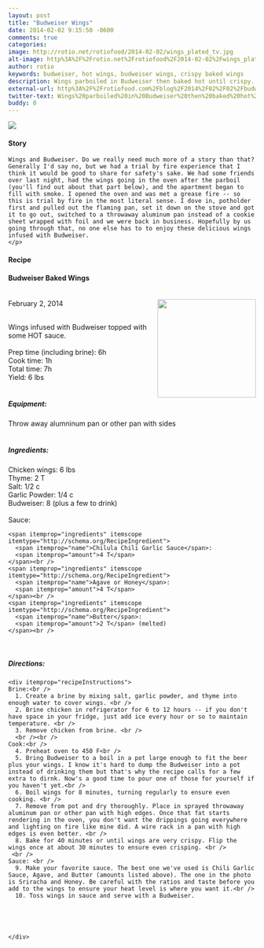 ```yaml
---
layout: post
title: "Budweiser Wings"
date: 2014-02-02 9:15:50 -0600
comments: true
categories: 
image: http://rotio.net/rotiofood/2014-02-02/wings_plated_tv.jpg
alt-image: http%3A%2F%2Frotio.net%2Frotiofood%2F2014-02-02%2Fwings_plated_full.jpg
author: rotio
keywords: budweiser, hot wings, budweiser wings, crispy baked wings
description: Wings parboiled in Budweiser then baked hot until crispy. 
external-url: http%3A%2F%2Frotiofood.com%2Fblog%2F2014%2F02%2F02%2Fbudweiser-wings%2F
twitter-text: Wings%20parboiled%20in%20Budweiser%20then%20baked%20hot%20until%20crispy.%20on%20rotio%2Ffood%20%23rotiofood
buddy: 0
---
```

<!-- more -->
<img src="http://rotio.net/rotiofood/2014-02-02/wings_plated_tv.jpg" />
<a href="https://plus.google.com/107103100819027957630?rel=author" style="display:none">{{page.author }}</a>


<h4>Story</h4>
  <div>
    <p>
	
	Wings and Budweiser. Do we really need much more of a story than that? Generally I'd say no, but we had a trial by fire experience that I think it would be good to share for safety's sake. We had some friends over last night, had the wings going in the oven after the parboil (you'll find out about that part below), and the apartment began to fill with smoke. I opened the oven and was met a grease fire -- so this is trial by fire in the most literal sense. I dove in, potholder first and pulled out the flaming pan, set it down on the stove and got it to go out, switched to a throwaway aluminum pan instead of a cookie sheet wrapped with foil and we were back in business. Hopefully by us going through that, no one else has to to enjoy these delicious wings infused with Budweiser.
	</p>
  </div>
<h4>Recipe</b> </h4> 
  <div itemscope itemtype="http://schema.org/Recipe" >
  <h4 itemprop="name">Budweiser Baked Wings</h4>
  
  <br />
    February 2, 2014</time>
  <img itemprop="image" width="200px" align="right" src="http://rotio.net/rotiofood/2014-02-02/wings_in_pan.jpg" />
  
  <br /><span itemprop="description">Wings infused with Budweiser topped with some HOT sauce.</span><br />
  <span itemprop="review" itemscope itemtype="http://schema.org/Review-aggregate" hidden>
    <span itemprop="rating" hidden>5.0</span> 
    <span itemprop="count" hidden>2</span> reviews </span>
  <br />Prep time (including brine): <time datetime="PT6H" itemprop="prepTime">6h</time>
  <br />Cook time: <time datetime="PT1h" itemprop="cookTime">1h</time>
  <br />Total time: <time datetime="PT7H" itemprop="totalTime">7h</time>
  <br />Yield: <span itemprop="recipeYield">6 lbs </span>
  <span itemprop="nutrition" itemscope itemtype="http://schema.org/Nutrition" hidden>
    Serving size: <span itemprop="servingSize">Half recipe</span>
    Calories per serving: <span itemprop="calories">500</span>
    Fat per serving: <span itemprop="fat">5g</span>
  </span><br />
  <br /><h5>Equipment:</h5>
  Throw away alumninum pan or other pan with sides 
  <br /> <br /><h5>Ingredients:</h5>
    <span itemprop="ingredients" itemscope itemtype="http://schema.org/RecipeIngredient">
      <span itemprop="name">Chicken wings</span>:
      <span itemprop="amount">6 lbs</span>
    </span><br />
    <span itemprop="ingredients" itemscope itemtype="http://schema.org/RecipeIngredient">
      <span itemprop="name">Thyme</span>:
      <span itemprop="amount">2 T</span>
    </span><br />
	<span itemprop="ingredients" itemscope itemtype="http://schema.org/RecipeIngredient">
      <span itemprop="name">Salt</span>:
      <span itemprop="amount">1/2 c</span>
    </span><br />
	<span itemprop="ingredients" itemscope itemtype="http://schema.org/RecipeIngredient">
      <span itemprop="name">Garlic Powder</span>:
      <span itemprop="amount">1/4 c</span> 
    </span><br />
    <span itemprop="ingredients" itemscope itemtype="http://schema.org/RecipeIngredient">
      <span itemprop="name">Budweiser</span>:
      <span itemprop="amount">8</span> (plus a few to drink)
    </span><br />
	<br />
	Sauce:<br />
	
	<span itemprop="ingredients" itemscope itemtype="http://schema.org/RecipeIngredient">
      <span itemprop="name">Chilula Chili Garlic Sauce</span>:
      <span itemprop="amount">4 T</span> 
    </span><br />
	<span itemprop="ingredients" itemscope itemtype="http://schema.org/RecipeIngredient">
      <span itemprop="name">Agave or Honey</span>:
      <span itemprop="amount">4 T</span> 
    </span><br />
	<span itemprop="ingredients" itemscope itemtype="http://schema.org/RecipeIngredient">
      <span itemprop="name">Butter</span>:
      <span itemprop="amount">2 T</span> (melted) 
    </span><br />
	
  <br /><h5>Directions:</h5>
	
    <div itemprop="recipeInstructions">
	Brine:<br />
      1. Create a brine by mixing salt, garlic powder, and thyme into enough water to cover wings. <br />
      2. Brine chicken in refrigerator for 6 to 12 hours -- if you don't have space in your fridge, just add ice every hour or so to maintain temperature. <br />
	  3. Remove chicken from brine. <br />
	  <br /><br />
	Cook:<br />
      4. Preheat oven to 450 F<br />
      5. Bring Budweiser to a boil in a pot large enough to fit the beer plus your wings. I know it's hard to dump the Budweiser into a pot instead of drinking them but that's why the recipe calls for a few extra to dirnk. Now's a good time to pour one of those for yourself if you haven't yet.<br />
	  6. Boil wings for 8 minutes, turning regularly to ensure even cooking. <br />
	  7. Remove from pot and dry thoroughly. Place in sprayed throwaway aluminum pan or other pan with high edges. Once that fat starts rendering in the oven, you don't want the drippings going everywhere and lighting on fire like mine did. A wire rack in a pan with high edges is even better. <br />
	  8. Bake for 40 minutes or until wings are very crispy. Flip the wings once at about 30 minutes to ensure even crisping. <br />
	 <br />
	Sauce: <br />
	  9. Make your favorite sauce. The best one we've used is Chili Garlic Sauce, Agave, and Butter (amounts listed above). The one in the photo is Sriracha and Honey. Be careful with the ratios and taste before you add to the wings to ensure your heat level is where you want it.<br />
	  10. Toss wings in sauce and serve with a Budweiser.
	
	  
	  
	  

    </div>
</div>

